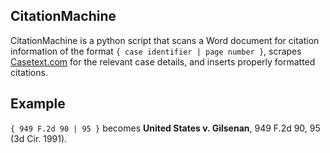 ## CitationMachine

CitationMachine is a python script that scans a Word document for citation information of the format `{ case identifier | page number }`, scrapes [Casetext.com](https://casetext.com/) for the relevant case details, and inserts properly formatted citations.

## Example
`{ 949 F.2d 90 | 95 }` becomes __United States v. Gilsenan__, 949 F.2d 90, 95 (3d Cir. 1991).
